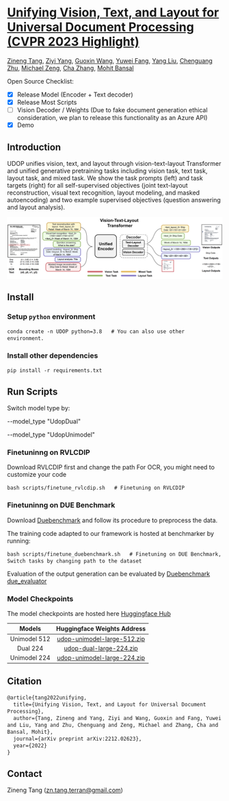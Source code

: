 # [Unifying Vision, Text, and Layout for Universal Document Processing (CVPR 2023 Highlight)](https://arxiv.org/pdf/2212.02623)
[Zineng Tang](https://zinengtang.github.io/),
[Ziyi Yang](https://ziyi-yang.github.io/),
[Guoxin Wang](https://www.guoxwang.com/),
[Yuwei Fang](https://www.microsoft.com/en-us/research/people/yuwfan/),
[Yang Liu](https://nlp-yang.github.io/),
[Chenguang Zhu](https://cs.stanford.edu/people/cgzhu/),
[Michael Zeng](https://www.microsoft.com/en-us/research/people/nzeng/),
[Cha Zhang](https://www.microsoft.com/en-us/research/people/chazhang/),
[Mohit Bansal](https://www.cs.unc.edu/~mbansal/)
              

Open Source Checklist:

- [x] Release Model (Encoder + Text decoder)
- [x] Release Most Scripts
- [ ] Vision Decoder / Weights (Due to fake document generation ethical consideration, we plan to release this functionality as an Azure API)
- [x] Demo

## Introduction 

UDOP unifies vision, text, and layout through vision-text-layout Transformer and unified generative pretraining tasks including
vision task, text task, layout task, and mixed task. We show the task prompts (left) and task targets (right) for all self-supervised objectives
(joint text-layout reconstruction, visual text recognition, layout modeling, and masked autoencoding) and two example supervised objectives
(question answering and layout analysis).

<p align="center">
  <img align="middle" width="800" src="assets/udop.png"/>
</p>

## Install
### Setup `python` environment
```
conda create -n UDOP python=3.8   # You can also use other environment.
```
### Install other dependencies
```
pip install -r requirements.txt
```

## Run Scripts

Switch model type by:

--model_type "UdopDual"

--model_type "UdopUnimodel"

### Finetuninng on RVLCDIP

Download RVLCDIP first and change the path
For OCR, you might need to customize your code
```
bash scripts/finetune_rvlcdip.sh   # Finetuning on RVLCDIP
```

### Finetuninng on DUE Benchmark

Download [Duebenchmark](https://github.com/due-benchmark/baselines) and follow its procedure to preprocess the data.

The training code adapted to our framework is hosted at benchmarker by running:

```
bash scripts/finetune_duebenchmark.sh   # Finetuning on DUE Benchmark, Switch tasks by changing path to the dataset
```

Evaluation of the output generation can be evaluated by [Duebenchmark due_evaluator](https://github.com/due-benchmark/evaluator)

### Model Checkpoints
The model checkpoints are hosted here [Huggingface Hub](https://huggingface.co/ZinengTang/Udop)

|**Models**|**Huggingface Weights Address**|
|:-------------:|:-------------:|
|Unimodel 512|[udop-unimodel-large-512.zip](https://huggingface.co/ZinengTang/Udop/resolve/main/udop-unimodel-large-512.zip)|
|Dual 224|[udop-dual-large-224.zip](https://huggingface.co/ZinengTang/Udop/resolve/main/udop-dual-large-224.zip)|
|Unimodel 224|[udop-unimodel-large-224.zip](https://huggingface.co/ZinengTang/Udop/resolve/main/udop-unimodel-large-224.zip)|


## Citation
```
@article{tang2022unifying,
  title={Unifying Vision, Text, and Layout for Universal Document Processing},
  author={Tang, Zineng and Yang, Ziyi and Wang, Guoxin and Fang, Yuwei and Liu, Yang and Zhu, Chenguang and Zeng, Michael and Zhang, Cha and Bansal, Mohit},
  journal={arXiv preprint arXiv:2212.02623},
  year={2022}
}
```

## Contact

Zineng Tang (zn.tang.terran@gmail.com)
